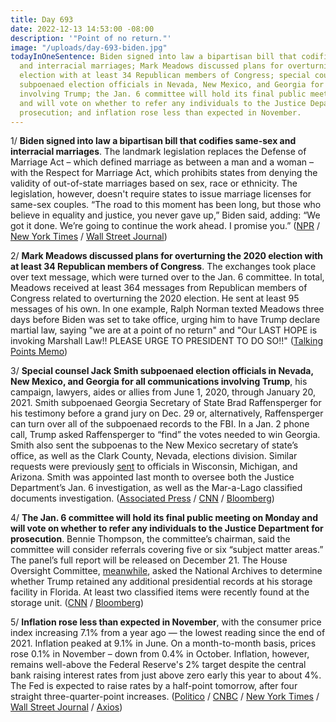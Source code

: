 ```yaml
---
title: Day 693
date: 2022-12-13 14:53:00 -08:00
description: '"Point of no return."'
image: "/uploads/day-693-biden.jpg"
todayInOneSentence: Biden signed into law a bipartisan bill that codifies same-sex
  and interracial marriages; Mark Meadows discussed plans for overturning the 2020
  election with at least 34 Republican members of Congress; special counsel Jack Smith
  subpoenaed election officials in Nevada, New Mexico, and Georgia for all communications
  involving Trump; the Jan. 6 committee will hold its final public meeting on Monday
  and will vote on whether to refer any individuals to the Justice Department for
  prosecution; and inflation rose less than expected in November.
---
```


1/ **Biden signed into law a bipartisan bill that codifies same-sex and interracial marriages**. The landmark legislation replaces the Defense of Marriage Act – which defined marriage as between a man and a woman – with the Respect for Marriage Act, which prohibits states from denying the validity of out-of-state marriages based on sex, race or ethnicity. The legislation, however, doesn't require states to issue marriage licenses for same-sex couples. “The road to this moment has been long, but those who believe in equality and justice, you never gave up,” Biden said, adding: “We got it done. We’re going to continue the work ahead. I promise you.” ([NPR](https://www.npr.org/2022/12/13/1142331501/biden-to-sign-respect-for-marriage-act-reflecting-his-and-the-countrys-evolution) / [New York Times](https://www.nytimes.com/2022/12/13/us/politics/biden-same-sex-marriage-bill.html) / [Wall Street Journal](https://www.wsj.com/articles/biden-to-sign-legislation-protecting-same-sex-marriage-11670938183?mod=politics_lead_pos2))

2/ **Mark Meadows discussed plans for overturning the 2020 election with at least 34 Republican members of Congress**. The exchanges took place over text message, which were turned over to the Jan. 6 committee. In total, Meadows received at least 364 messages from Republican members of Congress related to overturning the 2020 election. He sent at least 95 messages of his own. In one example, Ralph Norman texted Meadows three days before Biden was set to take office, urging him to have Trump declare martial law, saying "we are at a point of no return" and "Our LAST HOPE is invoking Marshall Law!! PLEASE URGE TO PRESIDENT TO DO SO!!" ([Talking Points Memo](https://talkingpointsmemo.com/feature/mark-meadows-exchanged-texts-with-34-members-of-congress-about-plans-to-overturn-the-2020-election))

3/ **Special counsel Jack Smith subpoenaed election officials in Nevada, New Mexico, and Georgia for all communications involving Trump**, his campaign, lawyers, aides or allies from June 1, 2020, through January 20, 2021. Smith subpoenaed Georgia Secretary of State Brad Raffensperger for his testimony before a grand jury on Dec. 29 or, alternatively, Raffensperger  can turn over all of the subpoenaed records to the FBI. In a Jan. 2 phone call, Trump asked Raffensperger to “find” the votes needed to win Georgia. Smith also sent the subpoenas to the New Mexico secretary of state’s office, as well as the Clark County, Nevada, elections division. Similar requests were previously [sent](https://www.cnn.com/2022/12/06/politics/jack-smith-subpoena-local-officials-michigan-wisconsin/index.html) to officials in Wisconsin, Michigan, and Arizona. Smith was appointed last month to oversee both the Justice Department’s Jan. 6 investigation, as well as the Mar-a-Lago classified documents investigation. ([Associated Press](https://apnews.com/article/capitol-siege-politics-georgia-atlanta-subpoenas-07a6acf3de8ecaf50c60b32a1e653981) / [CNN](https://www.cnn.com/2022/12/13/politics/nevada-new-mexico-georgia-subpoena-2020-election) / [Bloomberg](https://www.bloomberg.com/news/articles/2022-12-12/trump-special-counsel-subpoenas-georgia-secretary-of-state-brad-raffensperger?srnd=premium&sref=MIBMEEoj))

4/ **The Jan. 6 committee will hold its final public meeting on Monday and will vote on whether to refer any individuals to the Justice Department for prosecution**. Bennie Thompson, the committee’s chairman, said the committee will consider referrals covering five or six “subject matter areas.” The panel’s full report will be released on December 21. The House Oversight Committee, [meanwhile](https://www.washingtonpost.com/national-security/2022/12/13/trump-storage-unit-house-committee/), asked the National Archives to determine whether Trump retained any additional presidential records at his storage facility in Florida. At least two classified items were recently found at the storage unit.  ([CNN](https://www.cnn.com/2022/12/13/politics/january-6-committee-final-public-meeting/index.html) / [Bloomberg](https://www.bloomberg.com/news/articles/2022-12-13/jan-6-committee-to-vote-dec-19-on-criminal-referrals-over-mob-attack?srnd=premium&sref=MIBMEEoj))

5/ **Inflation rose less than expected in November**, with the consumer price index increasing 7.1% from a year ago — the lowest reading since the end of 2021. Inflation peaked at 9.1% in June. On a month-to-month basis, prices rose 0.1% in November – down from 0.4% in October. Inflation, however, remains well-above the Federal Reserve's 2% target despite the central bank raising interest rates from just above zero early this year to about 4%. The Fed is expected to raise rates by a half-point tomorrow, after four straight three-quarter-point increases. ([Politico](https://www.politico.com/news/2022/12/13/us-inflation-slowed-sharply-past-12-months-00073646) / [CNBC](https://www.cnbc.com/2022/12/13/cpi-inflation-november-2022-.html) / [New York Times](https://www.nytimes.com/2022/12/13/business/economy/inflation-cpi-november.html) / [Wall Street Journal](https://www.wsj.com/articles/us-inflation-november-2022-consumer-price-index-11670883405?mod=hp_lead_pos1&mod=hp_lead_pos1) / [Axios](https://www.axios.com/2022/12/13/inflation-consumer-prices-november))